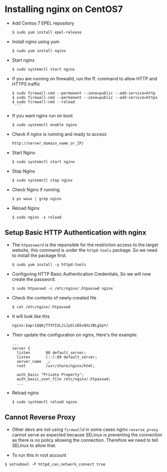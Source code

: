 # Installing nginx on CentOS7

* Add Centos 7 EPEL repository

	`$ sudo yum install epel-release`

* Install nginx using yum

	`$ sudo yum install nginx`

* Start nginx

	`$ sudo systemctl start nginx`

* If you are running on firewalld, run the ff. command to allow HTTP and HTTPS traffic
     ```
    $ sudo firewall-cmd --permanent --zone=public --add-service=http
	$ sudo firewall-cmd --permanent --zone=public --add-service=https
	$ sudo firewall-cmd --reload
	  ```

* If you want nginx run on boot

	`$ sudo systemctl enable nginx`

* Check if nginx is running and ready to access

	`http://server_domain_name_or_IP/`

* Start Nginx

	`$ sudo systemctl start nginx`

* Stop Nginx

	`$ sudo systemctl stop nginx`

* Check Nginx if running

	`$ ps waux | grep nginx`

* Reload Nginx

	`$ sudo nginx -s reload`


## Setup Basic HTTP Authentication with nginx

* The `htpassword` is the reponsible for the restriction access to the target website, this command is under the `httpd-tools` package. So we need to install the package first.

   `$ sudo yum install -y httpd-tools`

* Configuring HTTP Basic Authentication Credentials, So we will now create the password.

   `$ sudo htpasswd -c /etc/nginx/.htpasswd nginx`

* Check the contents of newly-created file

   `$ cat /etc/nginx/.htpasswd`

* It will look like this

   `nginx:$apr1$QmjTfXYI$LJiJyGlzE6vQXLVBLgSpY/`

* Then update the configuration on nginx, Here's the example:
  ```
  ...
  server {
    listen       80 default_server;
    listen       [::]:80 default_server;
    server_name  _;
    root         /usr/share/nginx/html;

    auth_basic "Private Property";
    auth_basic_user_file /etc/nginx/.htpasswd;
    ...
   ```

* Reload nginx

  `$ sudo systemctl reload nginx`


## Cannot Reverse Proxy

* Other devs are not using `firewalld` in some cases nginx `reverse_proxy` cannot serve as expected because SELinux is preventing the connection as there is no policy allowing the connection. Therefore we need to tell SELinux to allow that.

* To run this in root account

`$ setsebool -P httpd_can_network_connect true`
